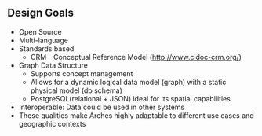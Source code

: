 ## Design Goals

- Open Source
- Multi-language
- Standards based
    * CRM - Conceptual Reference Model (http://www.cidoc-crm.org/)
- Graph Data Structure
    * Supports concept management
    * Allows for a dynamic logical data model (graph) with a static physical model (db schema)
    * PostgreSQL(relational + JSON) ideal for its spatial capabilities
- Interoperable: Data could be used in other systems
- These qualities make Arches highly adaptable to different use cases and geographic contexts
